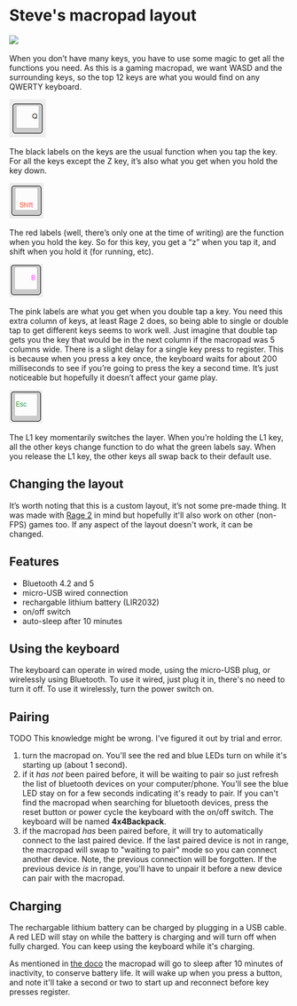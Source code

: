 # Steve's macropad layout

![](./layout.png)

When you don’t have many keys, you have to use some magic to get all the
functions you need. As this is a gaming macropad, we want WASD and the
surrounding keys, so the top 12 keys are what you would find on any QWERTY
keyboard.

![](./img/key-base.png)

The black labels on the keys are the usual function when you tap the key. For
all the keys except the Z key, it’s also what you get when you hold the key
down.

![](./img/key-hold.png)

The red labels (well, there’s only one at the time of writing) are the function
when you hold the key.  So for this key, you get a “z” when you tap it, and
shift when you hold it (for running, etc).

![](./img/key-doubletap.png)

The pink labels are what you get when you double tap a key. You need this extra
column of keys, at least Rage 2 does, so being able to single or double tap to
get different keys seems to work well. Just imagine that double tap gets you the
key that would be in the next column if the macropad was 5 columns wide. There
is a slight delay for a single key press to register. This is because when you
press a key once, the keyboard waits for about 200 milliseconds to see if you’re
going to press the key a second time. It’s just noticeable but hopefully it
doesn’t affect your game play.

![](./img/key-l1.png)

The L1 key momentarily switches the layer. When you’re holding the L1 key, all
the other keys change function to do what the green labels say. When you release
the L1 key, the other keys all swap back to their default use.

## Changing the layout
It’s worth noting that this is a custom layout, it’s not some pre-made thing.
It was made with [Rage 2](https://bethesda.net/en/game/rage2) in mind but
hopefully it'll also work on other (non-FPS) games too. If any aspect of the
layout doesn't work, it can be changed.

## Features
- Bluetooth 4.2 and 5
- micro-USB wired connection
- rechargable lithium battery (LIR2032)
- on/off switch
- auto-sleep after 10 minutes

## Using the keyboard
The keyboard can operate in wired mode, using the micro-USB plug, or wirelessly
using Bluetooth. To use it wired, just plug it in, there's no need to turn it
off. To use it wirelessly, turn the power switch on.

## Pairing
TODO This knowledge might be wrong. I've figured it out by trial and error.

1. turn the macropad on. You'll see the red and blue LEDs turn on while it's
   starting up (about 1 second).
1. if it *has not* been paired before, it will be waiting to pair so just
   refresh the list of bluetooth devices on your computer/phone. You'll see the
   blue LED stay on for a few seconds indicating it's ready to pair. If you
   can't find the macropad when searching for bluetooth devices, press the reset
   button or power cycle the keyboard with the on/off switch. The keyboard will
   be named **4x4Backpack**.
1. if the macropad *has* been paired before, it will try to automatically connect to the
   last paired device. If the last paired device is not in range, the macropad
   will swap to "waiting to pair" mode so you can connect another device. Note,
   the previous connection will be forgotten. If the previous device *is* in
   range, you'll have to unpair it before a new device can pair with the
   macropad.

## Charging
The rechargable lithium battery can be charged by plugging in a USB cable. A
red LED will stay on while the battery is charging and will turn off when fully
charged. You can keep using the keyboard while it's charging.

As mentioned in [the
doco](http://bluemicro.jpconstantineau.com/docs/bluetooth_firmware) the macropad
will go to sleep after 10 minutes of inactivity, to conserve battery life. It
will wake up when you press a button, and note it'll take a second or two to
start up and reconnect before key presses register.
